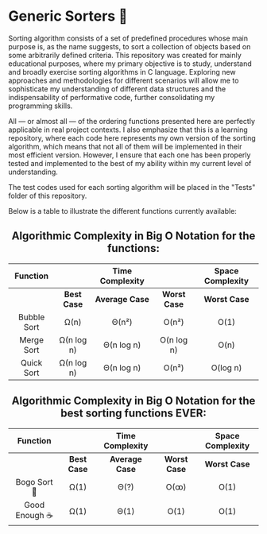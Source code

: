 # Generic Sorters 🔢

Sorting algorithm consists of a set of predefined procedures whose main purpose is, as the name suggests, to sort a collection of objects based on some arbitrarily defined criteria. This repository was created for mainly educational purposes, where my primary objective is to study, understand and broadly exercise sorting algorithms in C language. Exploring new approaches and methodologies for different scenarios will allow me to sophisticate my understanding of different data structures and the indispensability of performative code, further consolidating my programming skills. 

All — or almost all — of the ordering functions presented here are perfectly applicable in real project contexts. I also emphasize that this is a learning repository, where each code here represents my own version of the sorting algorithm, which means that not all of them will be implemented in their most efficient version. However, I ensure that each one has been properly tested and implemented to the best of my ability within my current level of understanding.

The test codes used for each sorting algorithm will be placed in the "Tests" folder of this repository.

Below is a table to illustrate the different functions currently available:

<div align="center">

## Algorithmic Complexity in Big O Notation for the functions:

| Function                |                  | Time Complexity    |                  | Space Complexity |
|:-----------------------:|:----------------:|:------------------:|:----------------:|:----------------:|
|                         | **Best Case**    | **Average Case**   | **Worst Case**   | **Worst Case**   |
| Bubble Sort             | Ω(n)             | Θ(n²)              | O(n²)            | O(1)             |
| Merge Sort              | Ω(n log n)       | Θ(n log n)         | O(n log n)       | O(n)             |
| Quick Sort              | Ω(n log n)       | Θ(n log n)         | O(n²)            | O(log n)         |


## Algorithmic Complexity in Big O Notation for the best sorting functions EVER:
| Function                |                  | Time Complexity    |                  | Space Complexity |
|:-----------------------:|:----------------:|:------------------:|:----------------:|:----------------:|
|                         | **Best Case**    | **Average Case**   | **Worst Case**   | **Worst Case**   |
| Bogo Sort 🤹            | Ω(1)             | Θ(?)               | O(ꝏ)            | O(1)             |
| Good Enough ☕          | Ω(1)             | Θ(1)               | O(1)             | O(1)             |


</div>
